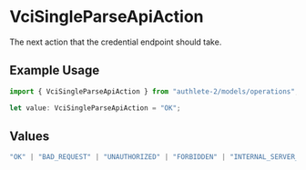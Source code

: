 # VciSingleParseApiAction

The next action that the credential endpoint should take.

## Example Usage

```typescript
import { VciSingleParseApiAction } from "authlete-2/models/operations";

let value: VciSingleParseApiAction = "OK";
```

## Values

```typescript
"OK" | "BAD_REQUEST" | "UNAUTHORIZED" | "FORBIDDEN" | "INTERNAL_SERVER_ERROR"
```